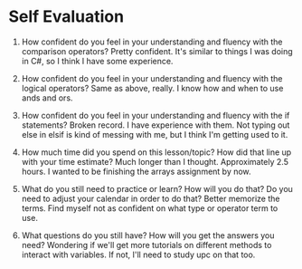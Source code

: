 # Self Evaluation

1. How confident do you feel in your understanding and fluency with the comparison operators?
    Pretty confident. It's similar to things I was doing in C#, so I think I have some experience.

1. How confident do you feel in your understanding and fluency with the logical operators?
    Same as above, really. I know how and when to use ands and ors.

1. How confident do you feel in your understanding and fluency with the if statements?
    Broken record. I have experience with them. Not typing out else in elsif is kind of messing with me, but I think I'm getting used to it.

1. How much time did you spend on this lesson/topic? How did that line up with your time estimate?
    Much longer than I thought. Approximately 2.5 hours. I wanted to be finishing the arrays assignment by now.

1. What do you still need to practice or learn? How will you do that? Do you need to adjust your calendar in order to do that?
    Better memorize the terms. Find myself not as confident on what type or operator term to use.

1. What questions do you still have? How will you get the answers you need?
    Wondering if we'll get more tutorials on different methods to interact with variables. If not, I'll need to study upc on that too.
